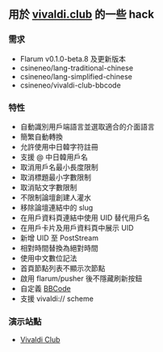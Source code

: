 ## 用於 [vivaldi.club](https://vivaldi.club) 的一些 hack

### 需求

- Flarum v0.1.0-beta.8 及更新版本
- csineneo/lang-traditional-chinese
- csineneo/lang-simplified-chinese
- csineneo/vivaldi-club-bbcode

### 特性

- 自動識別用戶端語言並選取適合的介面語言
- 簡繁自動轉換
- 允許使用中日韓字符註冊
- 支援 @ 中日韓用戶名
- 取消用戶名最小長度限制
- 取消標題最小字數限制
- 取消貼文字數限制
- 不限制論壇創建人灌水
- 移除論壇連結中的 slug
- 在用戶資料頁連結中使用 UID 替代用戶名
- 在用戶卡片及用戶資料頁中展示 UID
- 新增 UID 至 PostStream
- 相對時間替換為絕對時間
- 使用中文數位記法
- 首頁節點列表不顯示次節點
- 啟用 flarum/pusher 後不隱藏刷新按鈕
- 自定義 [BBCode](https://github.com/Csineneo/vivaldi-club-bbcode)
- 支援 vivaldi:// scheme

### 演示站點

- [Vivaldi Club](https://vivaldi.club)
